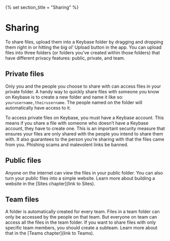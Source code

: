 {% set section_title = "Sharing" %}
# Sharing 
To share files, upload them into a Keybase folder by dragging and dropping them right in or hitting the big ol’ Upload button in the app. You can upload files into three folders (or folders you’ve created within those folders) that have different privacy features: public, private, and team. 

## Private files
Only you and the people you choose to share with can access files in your private folder. A handy way to quickly share files with someone you know on Keybase is to create a new folder and name it like so: ``yourusername,theirusername``. The people named on the folder will automatically have access to it.

To access private files on Keybase, you must have a Keybase account. This means if you share a file with someone who doesn’t have a Keybase account, they have to create one. This is an important security measure that ensures your files are only shared with the people you intend to share them with. It also guarantees to the person you’re sharing with that the files came from you. Phishing scams and malevolent links be banned.

## Public files
Anyone on the internet can view the files in your public folder. You can also turn your public files into a simple website. Learn more about building a website in the [Sites chapter](link to Sites).

## Team files
A folder is automatically created for every team. Files in a team folder can only be accessed by the people on that team. But everyone on team can access all the files in the team folder. If you want to share files with only specific team members, you should create a subteam. Learn more about that in the [Teams chapter](link to Teams).


